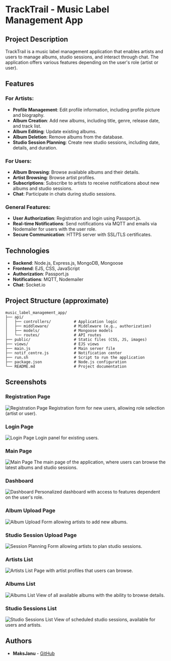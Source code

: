 # TrackTrail - Music Label Management App

## Project Description

TrackTrail is a music label management application that enables artists and users to manage albums, studio sessions, and interact through chat. The application offers various features depending on the user's role (artist or user).

## Features

### For Artists:
- **Profile Management**: Edit profile information, including profile picture and biography.
- **Album Creation**: Add new albums, including title, genre, release date, and track list.
- **Album Editing**: Update existing albums.
- **Album Deletion**: Remove albums from the database.
- **Studio Session Planning**: Create new studio sessions, including date, details, and duration.

### For Users:
- **Album Browsing**: Browse available albums and their details.
- **Artist Browsing**: Browse artist profiles.
- **Subscriptions**: Subscribe to artists to receive notifications about new albums and studio sessions.
- **Chat**: Participate in chats during studio sessions.

### General Features:
- **User Authorization**: Registration and login using Passport.js.
- **Real-time Notifications**: Send notifications via MQTT and emails via Nodemailer for users with the user role.
- **Secure Communication**: HTTPS server with SSL/TLS certificates.

## Technologies

- **Backend**: Node.js, Express.js, MongoDB, Mongoose
- **Frontend**: EJS, CSS, JavaScript
- **Authorization**: Passport.js
- **Notifications**: MQTT, Nodemailer
- **Chat**: Socket.io

## Project Structure (approximate)

```
music_label_management_app/
├── api/
│   ├── controllers/          # Application logic
│   ├── middleware/           # Middleware (e.g., authorization)
│   ├── models/               # Mongoose models
│   └── routes/               # API routes
├── public/                   # Static files (CSS, JS, images)
├── views/                    # EJS views
├── main.js                   # Main server file
├── notif_centre.js           # Notification center
├── run.sh                    # Script to run the application
├── package.json              # Node.js configuration
└── README.md                 # Project documentation
```

## Screenshots


### Registration Page
![Registration Page](public/images/registerPage.png)
Registration form for new users, allowing role selection (artist or user).

### Login Page
![Login Page](public/images/loginPage.png)
Login panel for existing users.

### Main Page
![Main Page](public/images/mainPage.png)
The main page of the application, where users can browse the latest albums and studio sessions.

### Dashboard
![Dashboard](public/images/dashboard.png)
Personalized dashboard with access to features dependent on the user's role.

### Album Upload Page
![Album Upload](public/images/uploadAlbumPage.png)
Form allowing artists to add new albums.

### Studio Session Upload Page
![Session Planning](public/images/uploadStudio.png)
Form allowing artists to plan studio sessions.

### Artists List
![Artists List](public/images/artistsPage.png)
Page with artist profiles that users can browse.

### Albums List
![Albums List](public/images/albumsPage.png)
View of all available albums with the ability to browse details.

### Studio Sessions List
![Studio Sessions List](public/images/sessionsPage.png)
View of scheduled studio sessions, available for users and artists.

## Authors

- **MaksJanu** - [GitHub](https://github.com/MaksJanu)